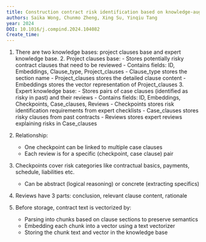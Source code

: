 ```yaml
---
title: Construction contract risk identification based on knowledge-augmented language models
authors: Saika Wong, Chunmo Zheng, Xing Su, Yinqiu Tang
year: 2024
DOI: 10.1016/j.compind.2024.104082
Create_time:
---
```


1. There are two knowledge bases: project clauses base and expert knowledge base.
	2. Project clauses base:
	    - Stores potentially risky contract clauses that need to be reviewed
	    - Contains fields: ID, Embeddings, Clause_type, Project_clauses
	    - Clause_type stores the section name
	    - Project_clauses stores the detailed clause content
	    - Embeddings stores the vector representation of Project_clauses
	3. Expert knowledge base:
	    - Stores pairs of case clauses (identified as risky in past) and their reviews
	    - Contains fields: ID, Embeddings, Checkpoints, Case_clauses, Reviews
	    - Checkpoints stores risk identification requirements from expert checklists
	    - Case_clauses stores risky clauses from past contracts
		    - Reviews stores expert reviews explaining risks in Case_clauses
	
2. Relationship:
    - One checkpoint can be linked to multiple case clauses
    - Each review is for a specific (checkpoint, case clause) pair
3. Checkpoints cover risk categories like contractual basics, payments, schedule, liabilities etc.
    - Can be abstract (logical reasoning) or concrete (extracting specifics)
3. Reviews have 3 parts: conclusion, relevant clause content, rationale
4. Before storage, contract text is vectorized by:
    - Parsing into chunks based on clause sections to preserve semantics
    - Embedding each chunk into a vector using a text vectorizer
    - Storing the chunk text and vector in the knowledge base